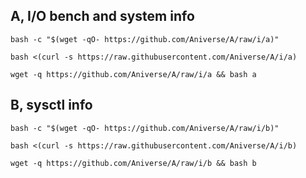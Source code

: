 
## A, I/O bench and system info

```
bash -c "$(wget -qO- https://github.com/Aniverse/A/raw/i/a)"
```

```
bash <(curl -s https://raw.githubusercontent.com/Aniverse/A/i/a)
```

```
wget -q https://github.com/Aniverse/A/raw/i/a && bash a
```

## B, sysctl info

```
bash -c "$(wget -qO- https://github.com/Aniverse/A/raw/i/b)"
```

```
bash <(curl -s https://raw.githubusercontent.com/Aniverse/A/i/b)
```

```
wget -q https://github.com/Aniverse/A/raw/i/b && bash b
```
